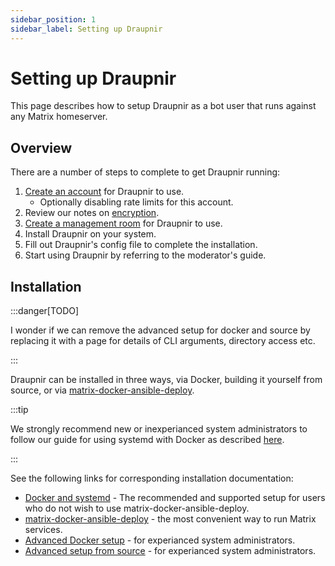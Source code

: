 ```yaml
---
sidebar_position: 1
sidebar_label: Setting up Draupnir
---
```


# Setting up Draupnir

This page describes how to setup Draupnir as a bot user that runs
against any Matrix homeserver.

## Overview

There are a number of steps to complete to get Draupnir running:

1. [Create an account](./setup_draupnir_account) for Draupnir to use.
    - Optionally disabling rate limits for this account.
2. Review our notes on [encryption](./encryption).
3. [Create a management room](./setup_management_room) for Draupnir to use.
4. Install Draupnir on your system.
5. Fill out Draupnir's config file to complete the installation.
6. Start using Draupnir by referring to the moderator's guide.

## Installation

:::danger[TODO]

I wonder if we can remove the advanced setup for docker and source
by replacing it with a page for details of CLI arguments, directory
access etc.

:::

Draupnir can be installed in three ways, via Docker, building it
yourself from source, or via
[matrix-docker-ansible-deploy](https://github.com/spantaleev/matrix-docker-ansible-deploy/blob/master/docs/configuring-playbook-bot-draupnir.md).

:::tip

We strongly recommend new or inexperianced system administrators to
follow our guide for using systemd with Docker as described [here](./systemd.md).

:::

See the following links for corresponding installation documentation:

- [Docker and systemd](./systemd.md) - The recommended and supported
  setup for users who do not wish to use matrix-docker-ansible-deploy.
- [matrix-docker-ansible-deploy](https://github.com/spantaleev/matrix-docker-ansible-deploy/blob/master/docs/configuring-playbook-bot-draupnir.md) -
  the most convenient way to run Matrix services.
- [Advanced Docker setup](./setup_docker.md) - for experianced system
  administrators.
- [Advanced setup from source](./setup_selfbuild.md) - for experianced
  system administrators.
